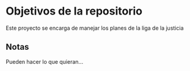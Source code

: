 # Objetivos de la repositorio
Este proyecto se encarga de manejar los planes de la liga de la justicia

## Notas
Pueden hacer lo que quieran...
